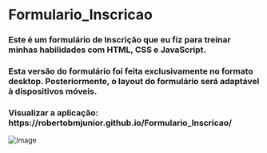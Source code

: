 <h1>Formulario_Inscricao</h1>
<h3>Este é um formulário de Inscrição que eu fiz para treinar minhas habilidades com HTML, CSS e JavaScript.</h3>
<h3>Esta versão do formulário foi feita exclusivamente no formato desktop. Posteriormente, o layout do formulário será adaptável à dispositivos móveis. </h3>
<h3>Visualizar a aplicação: https://robertobmjunior.github.io/Formulario_Inscricao/ </h3>

![image](https://user-images.githubusercontent.com/121899636/225179928-616e4af7-7843-4e9d-8094-d1a609b0c76b.png)

